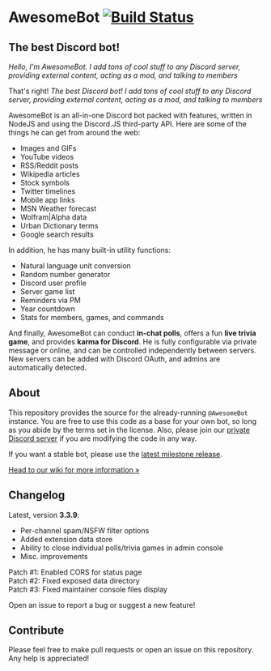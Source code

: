 AwesomeBot [![Build Status](https://travis-ci.org/BitQuote/AwesomeBot.svg?branch=master)](https://travis-ci.org/BitQuote/AwesomeBot)
==========

The best Discord bot!
---------------------

*Hello, I'm AwesomeBot. I add tons of cool stuff to any Discord server, providing external content, acting as a mod, and talking to members*

That's right! *The best Discord bot! I add tons of cool stuff to any Discord server, providing external content, acting as a mod, and talking to members*

AwesomeBot is an all-in-one Discord bot packed with features, written in NodeJS and using the Discord.JS third-party API. Here are some of the things he can get from around the web:

 - Images and GIFs
 - YouTube videos
 - RSS/Reddit posts
 - Wikipedia articles
 - Stock symbols
 - Twitter timelines
 - Mobile app links
 - MSN Weather forecast
 - Wolfram|Alpha data
 - Urban Dictionary terms
 - Google search results
 
In addition, he has many built-in utility functions:

 - Natural language unit conversion
 - Random number generator
 - Discord user profile
 - Server game list
 - Reminders via PM
 - Year countdown
 - Stats for members, games, and commands

And finally, AwesomeBot can conduct **in-chat polls**, offers a fun **live trivia game**, and provides **karma for Discord**. He is fully configurable via private message or online, and can be controlled independently between servers. New servers can be added with Discord OAuth, and admins are automatically detected.

About
-----

This repository provides the source for the already-running `@AwesomeBot` instance. You are free to use this code as a base for your own bot, so long as you abide by the terms set in the license. Also, please join our [private Discord server](https://discord.gg/0pRFCTcG2aIY53Jk) if you are modifying the code in any way.

If you want a stable bot, please use the [latest milestone release](https://github.com/BitQuote/AwesomeBot/releases/tag/v3.3.7p1).

[Head to our wiki for more information »](https://github.com/BitQuote/AwesomeBot/wiki)

Changelog
---------

Latest, version **3.3.9**:

 - Per-channel spam/NSFW filter options
 - Added extension data store
 - Ability to close individual polls/trivia games in admin console
 - Misc. improvements

Patch #1: Enabled CORS for status page  
Patch #2: Fixed exposed data directory  
Patch #3: Fixed maintainer console files display  
 
Open an issue to report a bug or suggest a new feature!

Contribute
----------

Please feel free to make pull requests or open an issue on this repository. Any help is appreciated!
